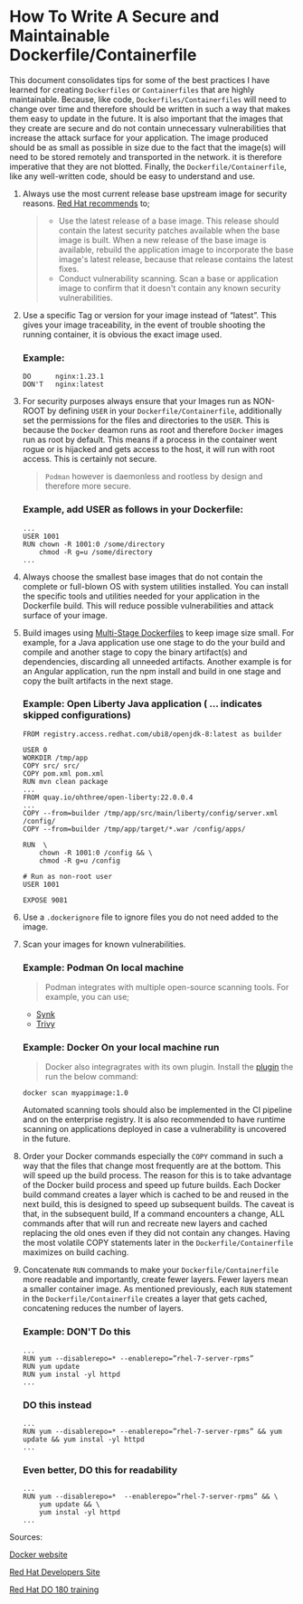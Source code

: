 # How To Write A Secure and Maintainable Dockerfile/Containerfile

This document consolidates tips for some of the best practices I have learned for creating ```Dockerfiles``` or ```Containerfiles``` that are highly maintainable. Because, like code, ```Dockerfiles/Containerfiles``` will need to change over time and therefore should be written in such a way that makes them easy to update in the future. It is also important that the images that they create are secure and do not contain unnecessary vulnerabilities that increase the attack surface for your application. The image produced should be as small as possible in size due to the fact that the image(s) will need to be stored remotely and transported in the network. it is therefore imperative that they are not blotted. Finally, the ```Dockerfile/Containerfile```, like any well-written code, should be easy to understand and use. 

1. Always use the most current release base upstream image for security reasons. [Red Hat recommends](https://developers.redhat.com/articles/2021/11/11/best-practices-building-images-pass-red-hat-container-certification) to;

    > * Use the latest release of a base image. This release should contain the latest security patches available when the base image is built. When a new release of the base image is available, rebuild the application image to incorporate the base image's latest release, because that release contains the latest fixes.
    > * Conduct vulnerability scanning. Scan a base or application image to confirm that it doesn't contain any known security vulnerabilities.
   

2. Use a specific Tag or version for your image instead of “latest”. This gives your image traceability, in the event of trouble shooting the running container, it is obvious the exact image used.

    ### Example:
    ```
    DO      nginx:1.23.1 
    DON'T   nginx:latest
    ```

3. For security purposes always ensure that your Images run as NON-ROOT by defining ```USER``` in your ```Dockerfile/Containerfile```, additionally set the permissions for the files and directories to the ```USER```. This is because the ```Docker``` deamon runs as root and therefore ```Docker``` images run as root by default. This means if a process in the container went rogue or is hijacked and gets access to the host, it will run with root access. This is certainly not secure. 
    > ```Podman``` however is daemonless and rootless by design and therefore more secure.
    
    ### Example, add USER as follows in your Dockerfile:
    ```
    ...
    USER 1001
    RUN chown -R 1001:0 /some/directory
        chmod -R g=u /some/directory
    ...
    ```

4. Always choose the smallest base images that do not contain the complete or full-blown OS with system utilities installed. You can install the specific tools and utilities needed for your application in the Dockerfile build. This will reduce possible vulnerabilities and attack surface of your image.

5. Build images using [Multi-Stage Dockerfiles](https://docs.docker.com/develop/develop-images/multistage-build/) to keep image size small. For example, for a Java application use one stage to do the your build and compile and another stage to copy the binary artifact(s) and dependencies, discarding all unneeded artifacts. Another example is for an Angular application, run the npm install and build in one stage and copy the built artifacts in the next stage.

    ### Example: Open Liberty Java application ( ... indicates skipped configurations)
    ```
    FROM registry.access.redhat.com/ubi8/openjdk-8:latest as builder
    
    USER 0
    WORKDIR /tmp/app
    COPY src/ src/
    COPY pom.xml pom.xml
    RUN mvn clean package
    ...
    FROM quay.io/ohthree/open-liberty:22.0.0.4
    ...
    COPY --from=builder /tmp/app/src/main/liberty/config/server.xml /config/
    COPY --from=builder /tmp/app/target/*.war /config/apps/
    
    RUN  \
        chown -R 1001:0 /config && \
        chmod -R g=u /config

    # Run as non-root user
    USER 1001

    EXPOSE 9081
    ```



6. Use a ```.dockerignore``` file to ignore files you do not need added to the image.

7. Scan your images for known vulnerabilities. 

   ### Example: Podman On local machine

    > Podman integrates with multiple open-source scanning tools. For example, you can use;

      * [Synk](https://snyk.io/product/open-source-security-management/) 
      * [Trivy](https://aquasecurity.github.io/trivy/v0.37/docs/target/container_image/#podman)

    ### Example: Docker On your local machine run

    > Docker also integragrates with its own plugin. Install the [plugin](https://docs.docker.com/engine/scan/) the run the below command:
    ``` 
    docker scan myappimage:1.0
    ```
    Automated scanning tools should also be implemented in the CI pipeline and on the enterprise registry. It is also recommended to have runtime scanning on applications deployed in case a vulnerability is uncovered in the future.

8. Order your Docker commands especially the ```COPY``` command in such a way that the files that change most frequently are at the bottom. This will speed up the build process. The reason for this is to take advantage of the Docker build process and speed up future builds. Each Docker build command creates a layer which is cached to be and reused in the next build, this is designed to speed up subsequent builds. The caveat is that, in the subsequent build, If a command encounters a change, ALL commands after that will run and recreate new layers and cached replacing the old ones even if they did not contain any changes. Having the most volatile COPY statements later in the ```Dockerfile/Containerfile``` maximizes on build caching.

9. Concatenate ```RUN``` commands to make your ```Dockerfile/Containerfile``` more readable and importantly, create fewer layers. Fewer layers mean a smaller container image. As mentioned previously, each ```RUN``` statement in the ```Dockerfile/Containerfile``` creates a layer that gets cached, concatening reduces the number of layers.

    ### Example: DON'T Do this
    ```
    ...
    RUN yum --disablerepo=* --enablerepo=”rhel-7-server-rpms”
    RUN yum update
    RUN yum instal -yl httpd
    ...
    ```
    
    ### DO this instead 
    ```
    ...
    RUN yum --disablerepo=* --enablerepo=”rhel-7-server-rpms” && yum update && yum instal -yl httpd
    ...
    ```

    ### Even better, DO this for readability
    ```
    ...
    RUN yum --disablerepo=*  --enablerepo=”rhel-7-server-rpms” && \
        yum update && \
        yum instal -yl httpd
    ...
    ```

 
Sources:

[Docker website](https://docs.docker.com/develop/develop-images/dockerfile_best-practices/)

[Red Hat Developers Site](https://developers.redhat.com/articles/2021/11/11/best-practices-building-images-pass-red-hat-container-certification#)

[Red Hat DO 180 training](https://rhtapps.redhat.com/promo/course/do080?segment=4) 

